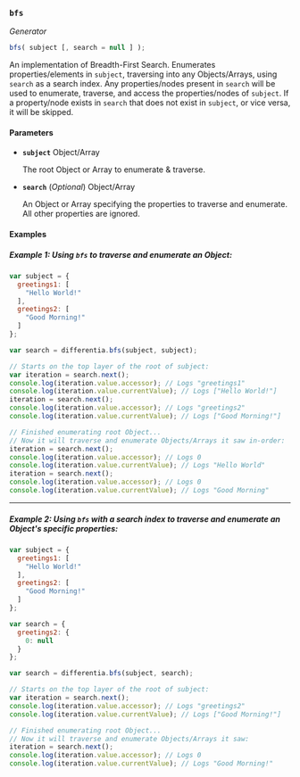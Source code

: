 ### `bfs`

*Generator*
```JavaScript
bfs( subject [, search = null ] );
```
An implementation of Breadth-First Search. Enumerates properties/elements in `subject`, traversing into any Objects/Arrays, using `search` as a search index. Any properties/nodes present in `search` will be used to enumerate, traverse, and access the properties/nodes of `subject`. If a property/node exists in `search` that does not exist in `subject`, or vice versa, it will be skipped.

#### Parameters
- **`subject`** Object/Array

  The root Object or Array to enumerate & traverse.

- **`search`** (*Optional*) Object/Array

  An Object or Array specifying the properties to traverse and enumerate. All other properties are ignored.

#### Examples

##### Example 1: Using `bfs` to traverse and enumerate an Object:

```JavaScript
var subject = {
  greetings1: [
    "Hello World!"
  ],
  greetings2: [
    "Good Morning!"
  ]
};

var search = differentia.bfs(subject, subject);

// Starts on the top layer of the root of subject:
var iteration = search.next();
console.log(iteration.value.accessor); // Logs "greetings1"
console.log(iteration.value.currentValue); // Logs ["Hello World!"]
iteration = search.next();
console.log(iteration.value.accessor); // Logs "greetings2"
console.log(iteration.value.currentValue); // Logs ["Good Morning!"]

// Finished enumerating root Object...
// Now it will traverse and enumerate Objects/Arrays it saw in-order:
iteration = search.next();
console.log(iteration.value.accessor); // Logs 0
console.log(iteration.value.currentValue); // Logs "Hello World"
iteration = search.next();
console.log(iteration.value.accessor); // Logs 0
console.log(iteration.value.currentValue); // Logs "Good Morning"
```

--- 

##### Example 2: Using `bfs` with a search index to traverse and enumerate an Object's *specific* properties:

```JavaScript
var subject = {
  greetings1: [
    "Hello World!"
  ],
  greetings2: [
    "Good Morning!"
  ]
};

var search = {
  greetings2: {
    0: null
  }
};

var search = differentia.bfs(subject, search);

// Starts on the top layer of the root of subject:
var iteration = search.next();
console.log(iteration.value.accessor); // Logs "greetings2"
console.log(iteration.value.currentValue); // Logs ["Good Morning!"]

// Finished enumerating root Object...
// Now it will traverse and enumerate Objects/Arrays it saw:
iteration = search.next();
console.log(iteration.value.accessor); // Logs 0
console.log(iteration.value.currentValue); // Logs "Good Morning!"
```